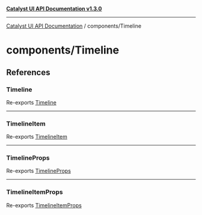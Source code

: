[**Catalyst UI API Documentation v1.3.0**](../../README.md)

---

[Catalyst UI API Documentation](../../README.md) / components/Timeline

# components/Timeline

## References

### Timeline

Re-exports [Timeline](Timeline/functions/Timeline.md)

---

### TimelineItem

Re-exports [TimelineItem](Timeline/functions/TimelineItem.md)

---

### TimelineProps

Re-exports [TimelineProps](Timeline/interfaces/TimelineProps.md)

---

### TimelineItemProps

Re-exports [TimelineItemProps](Timeline/interfaces/TimelineItemProps.md)
